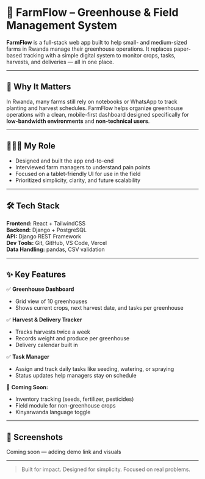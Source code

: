 # 🌱 FarmFlow – Greenhouse & Field Management System

**FarmFlow** is a full-stack web app built to help small- and medium-sized farms in Rwanda manage their greenhouse operations. It replaces paper-based tracking with a simple digital system to monitor crops, tasks, harvests, and deliveries — all in one place.

---

## 🚜 Why It Matters

In Rwanda, many farms still rely on notebooks or WhatsApp to track planting and harvest schedules. FarmFlow helps organize greenhouse operations with a clean, mobile-first dashboard designed specifically for **low-bandwidth environments** and **non-technical users**.

---

## 👨🏾‍💻 My Role

- Designed and built the app end-to-end  
- Interviewed farm managers to understand pain points  
- Focused on a tablet-friendly UI for use in the field  
- Prioritized simplicity, clarity, and future scalability

---

## 🛠️ Tech Stack

**Frontend:** React + TailwindCSS  
**Backend:** Django + PostgreSQL  
**API:** Django REST Framework  
**Dev Tools:** Git, GitHub, VS Code, Vercel  
**Data Handling:** pandas, CSV validation

---

## ✨ Key Features

✅ **Greenhouse Dashboard**  
- Grid view of 10 greenhouses  
- Shows current crops, next harvest date, and tasks per greenhouse

✅ **Harvest & Delivery Tracker**  
- Tracks harvests twice a week  
- Records weight and produce per greenhouse  
- Delivery calendar built in

✅ **Task Manager**  
- Assign and track daily tasks like seeding, watering, or spraying  
- Status updates help managers stay on schedule

🚧 **Coming Soon:**  
- Inventory tracking (seeds, fertilizer, pesticides)  
- Field module for non-greenhouse crops  
- Kinyarwanda language toggle

---

## 📸 Screenshots

Coming soon — adding demo link and visuals

---

> Built for impact. Designed for simplicity. Focused on real problems.
